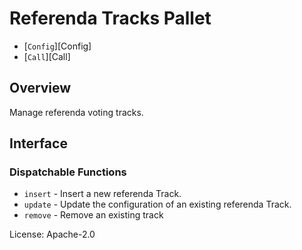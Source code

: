 # Referenda Tracks Pallet

- [`Config`][Config]
- [`Call`][Call]

## Overview

Manage referenda voting tracks.

## Interface

### Dispatchable Functions

- `insert` - Insert a new referenda Track.
- `update` - Update the configuration of an existing referenda Track.
- `remove` - Remove an existing track

License: Apache-2.0

